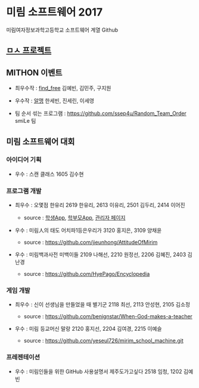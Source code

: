# 미림 소프트웨어 2017
미림여자정보과학고등학교 소프트웨어 계열 Github

## [ㅁㅅ 프로젝트](https://github.com/ssep4u/miso_project)

## MITHON 이벤트
- 최우수작 : [find_free](https://github.com/ssep4u/find_free/)
김예빈, 김민주, 구지원
- 우수작 : [알맹](https://github.com/ssep4u/Almang)
한세빈, 진세린, 이세영

- 팀 순서 섞는 프로그램 : https://github.com/ssep4u/Random_Team_Order
smiLe 팀

## 미림 소프트웨어 대회
### 아이디어 기획
* 우수 : 스캔 클래스 1605 김수현
### 프로그램 개발
* 최우수 : 오몇점 한유리 2619 한유리, 2613 이유리, 2501 김두리, 2414 이어진
  * source : [학생App](https://github.com/kimdoori/OhDormitory), [학부모App](https://github.com/kimdoori/Ohdormitory-parents
), [관리자 페이지](https://github.com/kimdoori/OhDormitory-admin
)
* 우수 : 미림人의 태도  어치파1등은우리가 3120 홍지은, 3109 양채윤
  * source : https://github.com/jieunhong/AttitudeOfMirim

* 우수 : 미림백과사전 미백이들  2109 나해선, 2210 원정선, 2206 김혜진, 2403 김난경
  * source : https://github.com/HyePago/Encyclopedia 

### 게임 개발
* 최우수 : 신이 선생님을 만들었을 때  별기군 2118 최선, 2113 안성현, 2105 김소정
  * source : https://github.com/benignstar/When-God-makes-a-teacher
  
* 우수 : 미림 등교머신  말랑  2120 홍지선, 2204 김여경, 2215 이예슬
  * source : https://github.com/yeseul726/mirim_school_machine.git

### 프레젠테이션
* 우수 : 미림인들을 위한 GitHub 사용설명서  제주도가고싶다 2518 임청, 1202 김예빈
